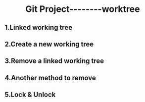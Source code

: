 # <center>Git Project--------**worktree**</center>

## 1.Linked working tree
## 2.Create a new working tree
## 3.Remove a linked working tree
## 4.Another method to remove
## 5.Lock & Unlock
